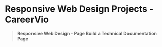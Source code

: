 # Responsive Web Design Projects - CareerVio
> **Responsive Web Design - Page Build a Technical Documentation Page**
